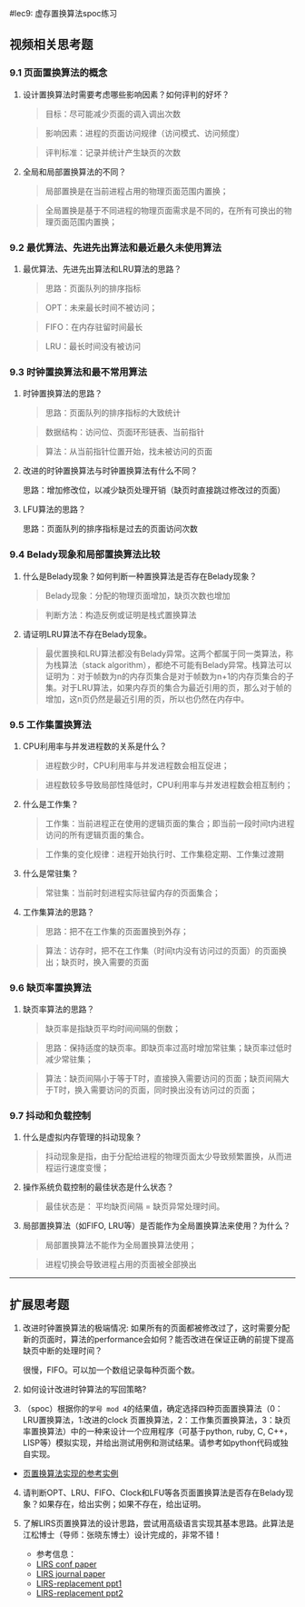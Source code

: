 #lec9: 虚存置换算法spoc练习

## 视频相关思考题

### 9.1 页面置换算法的概念

1. 设计置换算法时需要考虑哪些影响因素？如何评判的好坏？

   > 目标：尽可能减少页面的调入调出次数

   > 影响因素：进程的页面访问规律（访问模式、访问频度）

   > 评判标准：记录并统计产生缺页的次数

2. 全局和局部置换算法的不同？

   > 局部置换是在当前进程占用的物理页面范围内置换；

   > 全局置换是基于不同进程的物理页面需求是不同的，在所有可换出的物理页面范围内置换；

### 9.2 最优算法、先进先出算法和最近最久未使用算法

1. 最优算法、先进先出算法和LRU算法的思路？

   > 思路：页面队列的排序指标

   > OPT：未来最长时间不被访问；

   > FIFO：在内存驻留时间最长

   > LRU：最长时间没有被访问

### 9.3 时钟置换算法和最不常用算法

1. 时钟置换算法的思路？

   > 思路：页面队列的排序指标的大致统计

   > 数据结构：访问位、页面环形链表、当前指针

   > 算法：从当前指针位置开始，找未被访问的页面

2. 改进的时钟置换算法与时钟置换算法有什么不同？

   思路：增加修改位，以减少缺页处理开销（缺页时直接跳过修改过的页面）

3. LFU算法的思路？

   思路：页面队列的排序指标是过去的页面访问次数


### 9.4 Belady现象和局部置换算法比较

1. 什么是Belady现象？如何判断一种置换算法是否存在Belady现象？

   > Belady现象：分配的物理页面增加，缺页次数也增加

   > 判断方法：构造反例或证明是栈式置换算法

2. 请证明LRU算法不存在Belady现象。

   > 最优置换和LRU算法都没有Belady异常。这两个都属于同一类算法，称为栈算法（stack algorithm），都绝不可能有Belady异常。栈算法可以证明为：对于帧数为n的内存页集合是对于帧数为n+1的内存页集合的子集。对于LRU算法，如果内存页的集合为最近引用的页，那么对于帧的增加，这n页仍然是最近引用的页，所以也仍然在内存中。

### 9.5 工作集置换算法

1. CPU利用率与并发进程数的关系是什么？

   > 进程数少时，CPU利用率与并发进程数会相互促进；

   > 进程数较多导致局部性降低时，CPU利用率与并发进程数会相互制约；

2. 什么是工作集？

   > 工作集：当前进程正在使用的逻辑页面的集合；即当前一段时间t内进程访问的所有逻辑页面的集合。

   > 工作集的变化规律：进程开始执行时、工作集稳定期、工作集过渡期

3. 什么是常驻集？

   > 常驻集：当前时刻进程实际驻留内存的页面集合；

4. 工作集算法的思路？

   > 思路：把不在工作集的页面置换到外存；

   > 算法：访存时，把不在工作集（时间t内没有访问过的页面）的页面换出；缺页时，换入需要的页面

### 9.6 缺页率置换算法

1. 缺页率算法的思路？

   > 缺页率是指缺页平均时间间隔的倒数；

   > 思路：保持适度的缺页率。即缺页率过高时增加常驻集；缺页率过低时减少常驻集；

   > 算法：缺页间隔小于等于T时，直接换入需要访问的页面；缺页间隔大于T时，换入需要访问的页面，同时换出没有访问过的页面；

### 9.7 抖动和负载控制

1. 什么是虚拟内存管理的抖动现象？

   > 抖动现象是指，由于分配给进程的物理页面太少导致频繁置换，从而进程运行速度变慢；

2. 操作系统负载控制的最佳状态是什么状态？

   > 最佳状态是： 平均缺页间隔 = 缺页异常处理时间。

3. 局部置换算法（如FIFO, LRU等）是否能作为全局置换算法来使用？为什么？

   > 局部置换算法不能作为全局置换算法使用；

   > 进程切换会导致进程占用的页面被全部换出

----

## 扩展思考题

1. 改进时钟置换算法的极端情况: 如果所有的页面都被修改过了，这时需要分配新的页面时，算法的performance会如何？能否改进在保证正确的前提下提高缺页中断的处理时间？

   很慢，FIFO。可以加一个数组记录每种页面个数。

2. 如何设计改进时钟算法的写回策略?

3. （spoc）根据你的`学号 mod 4`的结果值，确定选择四种页面置换算法（0：LRU置换算法，1:改进的clock 页置换算法，2：工作集页置换算法，3：缺页率置换算法）中的一种来设计一个应用程序（可基于python, ruby, C, C++，LISP等）模拟实现，并给出测试用例和测试结果。请参考如python代码或独自实现。
 - [页置换算法实现的参考实例](https://github.com/chyyuu/ucore_lab/blob/master/related_info/lab3/page-replacement-policy.py)     

4. 请判断OPT、LRU、FIFO、Clock和LFU等各页面置换算法是否存在Belady现象？如果存在，给出实例；如果不存在，给出证明。

5. 了解LIRS页置换算法的设计思路，尝试用高级语言实现其基本思路。此算法是江松博士（导师：张晓东博士）设计完成的，非常不错！
	- 参考信息：
 	- [LIRS conf paper](http://www.ece.eng.wayne.edu/~sjiang/pubs/papers/jiang02_LIRS.pdf)
	 - [LIRS journal paper](http://www.ece.eng.wayne.edu/~sjiang/pubs/papers/jiang05_LIRS.pdf)
	 - [LIRS-replacement ppt1](http://dragonstar.ict.ac.cn/course_09/XD_Zhang/(6)-LIRS-replacement.pdf)
	 - [LIRS-replacement ppt2](http://www.ece.eng.wayne.edu/~sjiang/Projects/LIRS/sig02.ppt)
